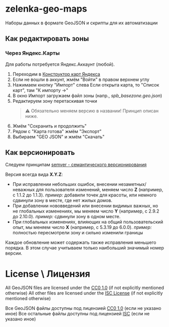 # zelenka-geo-maps

Наборы данных в формате GeoJSON и скрипты для их автоматизации

## Как редактировать зоны

### Через Яндекс.Карты

Для работы потребуется Яндекс.Аккаунт (любой).

1. Переходим в [Конструктор карт Яндекса](https://yandex.ru/map-constructor/)
2. Если не вошли в аккунт, жмём "Войти" в правом верхнем углу
3. Нажимаем кнопку "Импорт" слева
   Если открыта карта, то "Список карт", там "К импорту ->"
4. В окно Импорт загружаем файл зоны (напр., *spb_basezone.geo.json*)
5. Редактируем зону перетаскивая точки
   > ⚠️ Обязательно меняем версию в названии! Принцип описан ниже.
6. Жмём "Сохранить и продолжить"
7. Рядом с "Карта готова" жмём "Экспорт"
8. Выбираем "GEO JSON" и жмём "Скачать"

## Как версионировать

Следуем принципам [semver - семантического версионирования](https://semver.org/lang/ru/)

Версия всегда вида **X.Y.Z**:

- При исправлении небольших ошибок, внесении незаметных/неважных для пользователя изменений, меняем число **Z** (например, с 1.1.2 до 1.1.3).
   *пример:* добавили точек для красоты, или немного сдвинули зону в месте, где нет жилых домов.
- При добавлении нововведений или внесении видимых важных, но не глобальных изменениях, мы меняем число **Y** (например, с 2.9.2 до 2.10.0).
   *пример:* сдвинули зону в одном месте.
- При глобальных изменениях, влияющих на общий пользовательский опыт, мы меняем число **X** (например, с 5.3.19 до 6.0.0).
   *пример:* полностью пересмотрели зону и сильно изменили границы

Каждое обновление может содержать также исправления меньшего порядка. В этом случае учитываем только наибольший значимый номер версии.

# License \ Лицензия

All GeoJSON files are licensed under the [CC0 1.0](https://creativecommons.org/publicdomain/zero/1.0/) (if not explicitly mentioned otherwise)
All other files are licensed under the [ISC License](LICENSE.md) (if not explicitly mentioned otherwise)

Все GeoJSON файлы доступны под лицензией [CC0 1.0](https://creativecommons.org/publicdomain/zero/1.0/) (если не указано иное)
Все остальные файлы доступны под лицензией [ISC](LICENSE.md) (если не указано иное)
